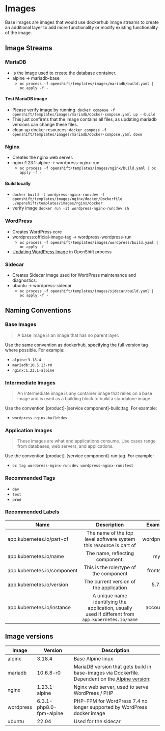 # Images

Base images are images that would use dockerhub image streams to create an additional layer to add more functionality or modify existing functionality of the image.

## Image Streams

### MariaDB
* Is the image used to create the database container.
* alpine -> mariadb-base
  * `oc process -f openshift/templates/images/mariadb/build.yaml | oc apply -f -`

#### Test MariaDB image
* Please verify image by running.  `docker compose -f openshift/templates/images/mariadb/docker-compose.yaml up --build`
* This just confirms that the image contains all files, as updating mariadb versions can change these files.
* clean up docker resources: `docker compose -f openshift/templates/images/mariadb/docker-compose.yaml down`


### Nginx
* Creates the nginx web server.
* nginx:1.23.1-alpine -> wordpress-nginx-run
  *  `oc process -f openshift/templates/images/nginx/build.yaml | oc apply -f -`

#### Build locally
* `docker build -t wordpress-nginx-run:dev -f openshift/templates/images/nginx/docker/Dockerfile ./openshift/templates/images/nginx/docker`
* verify image `docker run -it wordpress-nginx-run:dev sh`

### WordPress
* Creates WordPress core
* wordpress:official-image-tag -> wordpress-wordpress-run
  * `oc process -f openshift/templates/images/wordpress/build.yaml | oc apply -f -`
* [Updating WordPress Image](./wordpress/README.md) in OpenShift process

### Sidecar
* Creates Sidecar image used for WordPress maintenance and diagnostics.
* ubuntu -> wordpress-sidecar
  * `oc process -f openshift/templates/images/sidecar/build.yaml | oc apply -f -`

## Naming Conventions
### Base Images
>A base image is an image that has no parent layer.

Use the same convention as dockerhub, specifying the full version tag where possible. For example:
* `alpine:3.18.4`
* `mariadb:10.5.13-r0`
* `nginx:1.23.1-alpine`

### Intermediate Images
>An Intermediate image is any container image that relies on a base image and is used as a building block to build a standalone image.

Use the convention [product]-[service component]-build:tag. For example:
* `wordpress-nginx-build:dev`

### Application Images
>These images are what end applications consume. Use cases range from databases, web servers, and applications.

Use the convention [product]-[service component]-run:tag. For example:
* `oc tag wordpress-nginx-run:dev wordpress-nginx-run:test`

### Recommended Tags
* `dev`
* `test`
* `prod`

### Recommended Labels
| Name | Description | Example |
|------|:-----------:|--------:|
| app.kubernetes.io/part-of | The name of the top level software system this resource is part of | wordpress
| app.kubernetes.io/name | The name, reflecting component. | mysql
| app.kubernetes.io/component | This is the role/type of the component | frontend
| app.kubernetes.io/version	| The current version of the application |	5.7.21	| string
| app.kubernetes.io/instance | A unique name identifying the application, usually used if different from `app.kubernetes.io/name` | accounts

## Image versions

| Image | Version | Description |
| ----- | ------- | ----------- |
| alpine | 3.18.4 | Base Alpine linux |
| mariadb | 10.6.8-r0 | MariaDB version that gets build in base-images via Dockerfile. Dependent on the [Alpine version](https://pkgs.alpinelinux.org/packages?name=mariadb&branch=v3.18): |
| nginx | 1.23.1-alpine | Nginx web server, used to serve WordPress / PHP |
| wordpress | 6.3.1-php8.0-fpm-alpine | PHP-FPM for WordPress 7.4 no longer supported by WordPress docker image|
| ubuntu | 22.04| Used for the sidecar |
